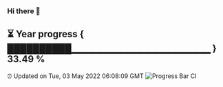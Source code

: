 ### Hi there 👋
⏳ Year progress { ██████████▁▁▁▁▁▁▁▁▁▁▁▁▁▁▁▁▁▁▁▁ } 33.49 %
---
⏰ Updated on Tue, 03 May 2022 06:08:09 GMT
![Progress Bar CI](https://github.com/Moyi321/Moyi321/workflows/Progress%20Bar%20CI/badge.svg)
